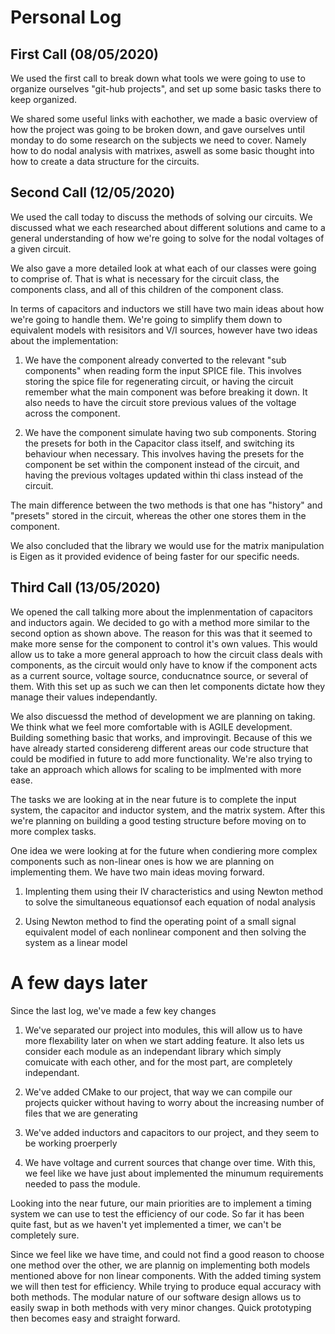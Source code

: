 # Personal Log

## First Call (08/05/2020)

We used the first call to break down what tools we were going to use to organize ourselves "git-hub projects", and set up some basic tasks there to keep organized.

We shared some useful links with eachother, we made a basic overview of how the project was going to be broken down, and gave ourselves until monday to do some research on the subjects we need to cover. Namely how to do nodal analysis with matrixes, aswell as some basic thought into how to create a data structure for the circuits.

## Second Call (12/05/2020)

We used the call today to discuss the methods of solving our circuits. We discussed what we each researched about different solutions and came to a general understanding of how we're going to solve for the nodal voltages of a given circuit.

We also gave a more detailed look at what each of our classes were going to comprise of. That is what is necessary for the circuit class, the components class, and all of this children of the component class.

In terms of capacitors and inductors we still have two main ideas about how we're going to handle them. We're going to simplify them down to equivalent models with resisitors and V/I sources, however have two ideas about the implementation:

1) We have the component already converted to the relevant "sub components" when reading form the input SPICE file. This involves storing the spice file for regenerating circuit, or having the circuit remember what the main component was before breaking it down. It also needs to have the circuit store previous values of the voltage across the component.

2) We have the component simulate having two sub components. Storing the presets for both in the Capacitor class itself, and switching its behaviour when necessary. This involves having the presets for the component be set within the component instead of the circuit, and having the previous voltages updated within thi class instead of the circuit.

The main difference between the two methods is that one has "history" and "presets" stored in the circuit, whereas the other one stores them in the component.

We also concluded that the library we would use for the matrix manipulation is Eigen as it provided evidence of being faster for our specific needs.

## Third Call (13/05/2020)

We opened the call talking more about the implenmentation of capacitors and inductors again. We decided to go with a method more similar to the second option as shown above. The reason for this was that it seemed to make more sense for the component to control it's own values. This would allow us to take a more general approach to how the circuit class deals with components, as the circuit would only have to know if the component acts as a current source, voltage source, conducnatnce source, or several of them. With this set up as such we can then let components dictate how they manage their values independantly.

We also discuessd the method of development we are planning on taking. We think what we feel more comfortable with is AGILE development. Building something basic that works, and improvingit. Because of this we have already started considereng different areas our code structure that could be modified in future to add more functionality. We're also trying to take an approach which allows for scaling to be implmented with more ease.

The tasks we are looking at in the near future is to complete the input system, the capacitor and inductor system, and the matrix system. After this we're planning on building a good testing structure before moving on to more complex tasks.

One idea we were looking at for the future when condiering more complex components such as non-linear ones is how we are planning on implementing them. We have two main ideas moving forward.

1) Implenting them using their IV characteristics and using Newton method to solve the simultaneous equationsof each equation of nodal analysis

2) Using Newton method to find the operating point of a small signal equivalent model of each nonlinear component and then solving the system as a linear model

# A few days later

Since the last log, we've made a few key changes

1) We've separated our project into modules, this will allow us to have more flexability later on when we start adding feature. It also lets us consider each module as an independant library which simply comuicate with each other, and for the most part, are completely independant.

2) We've added CMake to our project, that way we can compile our projects quicker without having to worry about the increasing number of files that we are generating

3) We've added inductors and capacitors to our project, and they seem to be working proerperly

4) We have voltage and current sources that change over time. With this, we feel like we have just about implemented the minumum requirements needed to pass the module.

Looking into the near future, our main priorities are to implement a timing system we can use to test the efficiency of our code. So far it has been quite fast, but as we haven't yet implemented a timer, we can't be completely sure.

Since we feel like we have time, and could not find a good reason to choose one method over the other, we are plannig on implementing both models mentioned above for non linear components. With the added timing system we will then test for efficiency. While trying to produce equal accuracy with both methods. The modular nature of our software design allows us to easily swap in both methods with very minor changes. Quick prototyping then becomes easy and straight forward.